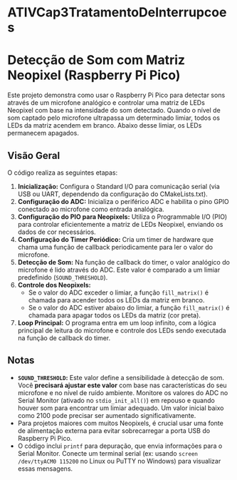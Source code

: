 # ATIVCap3TratamentoDeInterrupcoes

# Detecção de Som com Matriz Neopixel (Raspberry Pi Pico)

Este projeto demonstra como usar o Raspberry Pi Pico para detectar sons através de um microfone analógico e controlar uma matriz de LEDs Neopixel com base na intensidade do som detectado. Quando o nível de som captado pelo microfone ultrapassa um determinado limiar, todos os LEDs da matriz acendem em branco. Abaixo desse limiar, os LEDs permanecem apagados.

## Visão Geral

O código realiza as seguintes etapas:

1.  **Inicialização:** Configura o Standard I/O para comunicação serial (via USB ou UART, dependendo da configuração do CMakeLists.txt).
2.  **Configuração do ADC:** Inicializa o periférico ADC e habilita o pino GPIO conectado ao microfone como entrada analógica.
3.  **Configuração do PIO para Neopixels:** Utiliza o Programmable I/O (PIO) para controlar eficientemente a matriz de LEDs Neopixel, enviando os dados de cor necessários.
4.  **Configuração do Timer Periódico:** Cria um timer de hardware que chama uma função de callback periodicamente para ler o valor do microfone.
5.  **Detecção de Som:** Na função de callback do timer, o valor analógico do microfone é lido através do ADC. Este valor é comparado a um limiar predefinido (`SOUND_THRESHOLD`).
6.  **Controle dos Neopixels:**
    * Se o valor do ADC exceder o limiar, a função `fill_matrix()` é chamada para acender todos os LEDs da matriz em branco.
    * Se o valor do ADC estiver abaixo do limiar, a função `fill_matrix()` é chamada para apagar todos os LEDs da matriz (cor preta).
7.  **Loop Principal:** O programa entra em um loop infinito, com a lógica principal de leitura do microfone e controle dos LEDs sendo executada na função de callback do timer.

## Notas

* **`SOUND_THRESHOLD`:** Este valor define a sensibilidade à detecção de som. Você **precisará ajustar este valor** com base nas características do seu microfone e no nível de ruído ambiente. Monitore os valores do ADC no Serial Monitor (ativado no `stdio_init_all()`) em repouso e quando houver som para encontrar um limiar adequado. Um valor inicial baixo como 2100 pode precisar ser aumentado significativamente.
* Para projetos maiores com muitos Neopixels, é crucial usar uma fonte de alimentação externa para evitar sobrecarregar a porta USB do Raspberry Pi Pico.
* O código inclui `printf` para depuração, que envia informações para o Serial Monitor. Conecte um terminal serial (ex: usando `screen /dev/ttyACM0 115200` no Linux ou PuTTY no Windows) para visualizar essas mensagens.
